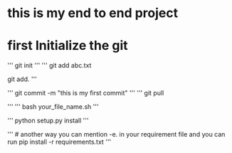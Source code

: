 # this is my end to end project

# first Initialize the git

'''
git init
'''
'''
git add abc.txt 

git add.
'''

'''
git commit -m "this is my first commit"
'''
'''
git pull 

'''
'''
bash your_file_name.sh 
'''

''' python setup.py install
'''

''' # another way you can mention  -e. in your requirement file and you can run
pip install  -r requirements.txt
'''